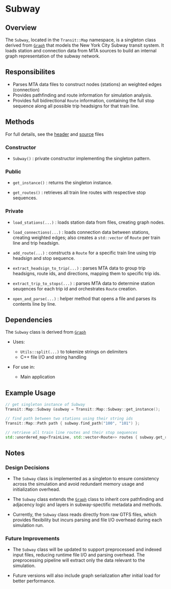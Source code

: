 # Subway 

## Overview

The `Subway`, located in the `Transit::Map` namespace, is a singleton class derived from [`Graph`](graph.md) that models the New York City Subway transit system. It loads station and connection data from MTA sources to build an internal graph representation of the subway network.

## Responsibilites
- Parses MTA data files to construct nodes (stations) an weighted edges (connection)
- Provides pathfinding and route information for simulation analysis.
- Provides full bidirectional `Route` information, containing the full stop sequence along all possible trip headsigns for that train line.

## Methods

For full details, see the [header](/include/map/subway.h) and [source](/src/map/subway.cpp) files

### Constructor

- `Subway()` : private constructor implementing the singleton pattern.

### Public

- `get_instance()` : returns the singleton instance.

- `get_routes()` : retrieves all train line routes with respective stop sequences.

### Private
- `load_stations(...)` : loads station data from files, creating graph nodes.

- `load_connections(...)` : loads connection data between stations, creating weighted edges; also creates a `std::vector` of `Route` per train line and trip headsign.

- `add_route(...)` : constructs a `Route` for a specific train line using trip headsign and stop sequence.

- `extract_headsign_to_trip(...)` : parses MTA data to group trip headsigns, route ids, and directions, mapping them to specific trip ids.

- `extract_trip_to_stops(...)` : parses MTA data to determine station seuqences for each trip id and orchestrates `Route` creation.

- `open_and_parse(...)` : helper method that opens a file and parses its contents line by line.

## Dependencies

The `Subway` class is derived from [`Graph`](graph.md)

- Uses:
  - `Utils::split(...)` to tokenize strings on delimiters
  - C++ file I/O and string handling

- For use in:
  - Main application

## Example Usage
```cpp
// get singleton instance of Subway
Transit::Map::Subway &subway = Transit::Map::Subway::get_instance();

// find path between two stations using their string ids
Transit::Map::Path path { subway.find_path("100", "101") };

// retrieve all train line routes and their stop sequences
std::unordered_map<TrainLine, std::vector<Route>> routes { subway.get_routes() };
```

## Notes

### Design Decisions

- The `Subway` class is implemented as a singleton to ensure consistency across the simulation and avoid redundant memory usage and initialization overhead.

- The `Subway` class extends the [`Graph`](graph.md) class to inherit core pathfinding and adjacency logic and layers in subway-spectific metadata and methods.

- Currently, the `Subway` class reads directly from raw GTFS files, which provides flexibility but incurs parsing and file I/O overhead during each simulation run.

### Future Improvements

- The `Subway` class will be updated to support preprocessed and indexed input files, reducing runtime file I/O and parsing overhead. The preprocessing pipeline will extract only the data relevant to the simulation.

- Future versions will also include graph serialization after initial load for better performance.